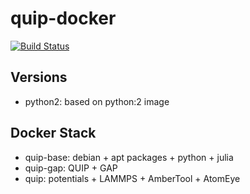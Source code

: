 # quip-docker

[![Build Status](https://travis-ci.org/libAtoms/quip-docker.svg?branch=master)](https://travis-ci.org/libAtoms/quip-docker)

## Versions

- python2: based on python:2 image


## Docker Stack

- quip-base: debian + apt packages + python + julia
- quip-gap: QUIP + GAP
- quip: potentials + LAMMPS + AmberTool + AtomEye 






